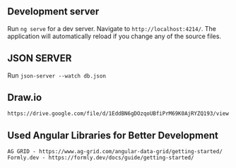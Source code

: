 ## Development server

Run `ng serve` for a dev server. Navigate to `http://localhost:4214/`. The application will automatically reload if you change any of the source files.

## JSON SERVER

Run `json-server --watch db.json`

## Draw.io

`https://drive.google.com/file/d/1EddBN6gDOzqoUBfiPrM69K0AjRYZQ193/view`

## Used Angular Libraries for Better Development

`AG GRID - https://www.ag-grid.com/angular-data-grid/getting-started/`
`Formly.dev - https://formly.dev/docs/guide/getting-started/`
